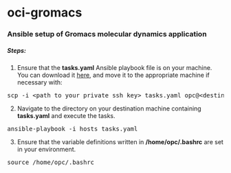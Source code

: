 # oci-gromacs
### Ansible setup of Gromacs molecular dynamics application

##### Steps:

1. Ensure that the <b>tasks.yaml</b> Ansible playbook file is on your machine. You can download it [here](https://github.com/oci-hpc/oci-gromacs/archive/refs/heads/main.zip), and move it to the appropriate machine if necessary with:
<pre>
scp -i &ltpath to your private ssh key&gt tasks.yaml opc@&ltdestination machine ip address&gt:&ltdestination directory&gt
</pre>
2. Navigate to the directory on your destination machine containing <b>tasks.yaml</b> and execute the tasks.
<pre>
ansible-playbook -i hosts tasks.yaml
</pre>
3. Ensure that the variable definitions written in <b>/home/opc/.bashrc</b> are set in your environment.
<pre>
source /home/opc/.bashrc
</pre>
